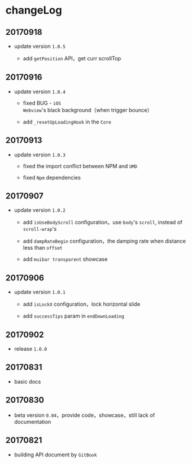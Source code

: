 # changeLog

## 20170918

- update version `1.0.5`

    - add `getPosition` API，get curr scrollTop
    
## 20170916

- update version `1.0.4`

    - fixed BUG - `iOS Webview`'s black background（when trigger bounce）
    
    - add `_resetUpLoadingHook` in the `Core`

## 20170913

- update version `1.0.3`

    - fixed the import conflict between NPM and `UMD`
    
    - fixed `Npm` dependencies

## 20170907

- update version `1.0.2`

    - add `isUseBodyScroll` configuration，use `body`'s `scroll`, instead of `scroll-wrap`'s
    
    - add `dampRateBegin` configuration，the damping rate when distance less than `offset`
    
    - add `muibar transparent` showcase

## 20170906

- update version `1.0.1`

    - add `isLockX` configuration，lock horizontal slide
    
    - add `successTips` param in `endDownLoading`

## 20170902

- release `1.0.0`

## 20170831

- basic docs

## 20170830

- beta version `0.04`，provide code，showcase，still lack of documentation

## 20170821

- building API document by `GitBook`